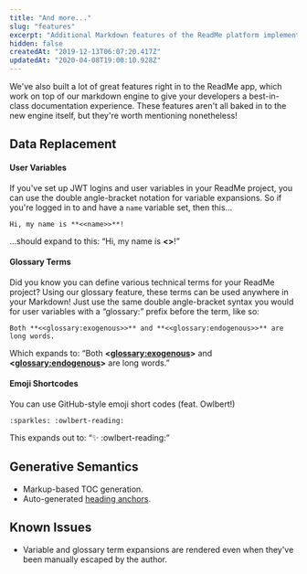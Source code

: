 ```yaml
---
title: "And more..."
slug: "features"
excerpt: "Additional Markdown features of the ReadMe platform implementation."
hidden: false
createdAt: "2019-12-13T06:07:20.417Z"
updatedAt: "2020-04-08T19:00:10.928Z"
---
```

We've also built a lot of great features right in to the ReadMe app, which work on top of our markdown engine to give your developers a best-in-class documentation experience. These features aren't all baked in to the new engine itself, but they're worth mentioning nonetheless!

## Data Replacement

#### User Variables

If you've set up JWT logins and user variables in your ReadMe project, you can use the double angle-bracket notation for variable expansions. So if you're logged in to and have a `name` variable set, then this...

    Hi, my name is **<<name>>**!

...should expand to this: “Hi, my name is **<<name>>**!”

#### Glossary Terms

Did you know you can define various technical terms for your ReadMe project? Using our glossary feature, these terms can be used anywhere in your Markdown! Just use the same double angle-bracket syntax you would for user variables with a “glossary:” prefix before the term, like so:

    Both **<<glossary:exogenous>>** and **<<glossary:endogenous>>** are long words.

Which expands to: “Both **<<glossary:exogenous>>** and **<<glossary:endogenous>>** are long words.”

#### Emoji Shortcodes

You can use GitHub-style emoji short codes (feat. Owlbert!)

    :sparkles: :owlbert-reading:

This expands out to: “:sparkles: :owlbert-reading:”

## Generative Semantics

- Markup-based TOC generation.
- Auto-generated [heading anchors](doc:headings#section-incremented-anchors).

## Known Issues

- Variable and glossary term expansions are rendered even when they've been manually escaped by the author.